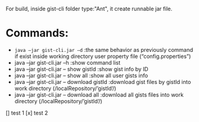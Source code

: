 For build, inside gist-cli folder type:"Ant", it create runnable jar file.


Сommands:
=========

* `java –jar gist-cli.jar –d`  :the same behavior as previously command if exist inside working directory user property file (“config.properties”)
* java –jar gist-cli.jar –h  :show command list
* java –jar gist-cli.jar – show gistId  :show gist info by ID
* java –jar gist-cli.jar – show all  :show all user gists info
* java –jar gist-cli.jar – download gistId   :download gist files by gistId into work directory (/localRepository/’gistId’/)
* java –jar gist-cli.jar – download all   :download all gists files into work directory  (/localRepository/’gistId’/)


[] test 1
[x] test 2
